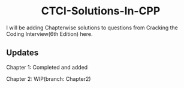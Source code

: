 <h1 align="center">CTCI-Solutions-In-CPP</h1>
I will be adding Chapterwise solutions to questions from Cracking the Coding Interview(6th Edition) here.

## Updates
Chapter 1: Completed and added

Chapter 2: WIP(branch: Chapter2)

